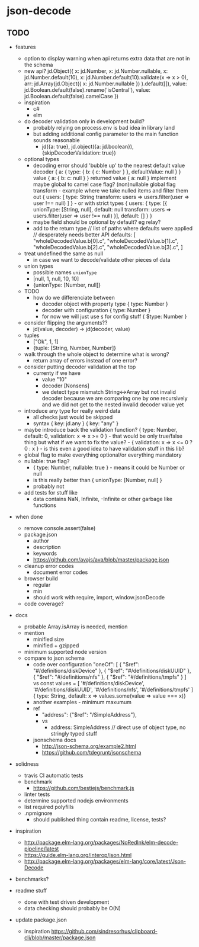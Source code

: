 # json-decode

## TODO

- features
    - option to display warning when api returns extra data that are not in the schema
    - new api?
        jd.Object({
            x: jd.Number,
            x: jd.Number.nullable,
            x: jd.Number.default(10),
            x: jd.Number.default(10).validate(x => x > 0),
            arr: jd.Array(jd.Object({
                    x: jd.Number.nullable
                })
            ).default([]),
            value: jd.Boolean.default(false).rename('isCentral'),
            value: jd.Boolean.default(false).camelCase
        })
    - inspiration
        - c#
        - elm
    - do decoder validation only in development build?
        - probably relying on process.env is bad idea in library land
        - but adding additional config parameter to the main function sounds reasonable
            - jd({a: true}, jd.object({a: jd.boolean}), {skipDecoderValidation: true})
    - optional types
        - decoding error should 'bubble up' to the nearest default value
            decoder
                {
                    a: {
                        type: {
                            b: {
                                c: Number
                            }
                        },
                        defaultValue: null
                    }
                }
            value
                { a: { b: c: null } }
            returned value
                { a: null }
        implement
            maybe global to camel case flag?
            (non)nullable global flag
            transform
                - example where we take nulled items and filter them out
                {
                    users: [
                        type: String
                        transform: users => users.filter(user => user !== null)
                    ]
                }
                - or with strict types
                {
                    users: {
                    type: [{
                        unionType: [String, null],
                        default: null
                        transform: users => users.filter(user => user !== null)
                    }],
                    default: []
                }
                }
        - maybe field should be optional by default? eg relay?
        - add to the return type
            // list of paths where defaults were applied
            // desperately needs better API
            defaults: [
                "wholeDecodedValue.b[0].c",
                "wholeDecodedValue.b[1].c",
                "wholeDecodedValue.b[2].c",
                "wholeDecodedValue.b[3].c",
            ]
    - treat undefined the same as null
        - in case we want to decode/validate other pieces of data
    - union types
        - possible names `unionType`
        - [null, 1, null, 10, 10]
        - {unionType: [Number, null]}
    - TODO
        - how do we differenciate between
            - decoder object with property type { type: Number }
            - decoder with configuration { type: Number }
            - for now we will just use `$` for config stuff { $type: Number }
    - consider flipping the arguments??
        - jd(value, decoder) -> jd(decoder, value)
    - tuples
        - ["Ok", 1, 1]
        - {tuple: [String, Number, Number]}
    - walk through the whole object to determine what is wrong?
        - return array of errors instead of one error?
    - consider putting decoder validation at the top
        - currenty if we have
            - value "10"
            - decoder [Nonsens]
            - we detect type mismatch String<->Array but not invalid decoder because we are comparing one by one recursively and we did not get to the nested invalid decoder value yet
    - introduce any type for really weird data
        - all checks just would be skipped
        - syntax
            { key: jd.any }
            { key: "any" }
    - maybe introduce back the validation function?
        { type: Number, default: 0, validation: x => x >= 0 }
            - that would be only true/false thing but what if we want to fix the value?
                - { validation: x => x <= 0 ? 0 : x }
            - is this even a good idea to have validation stuff in this lib?
    - global flag to make everything optional/or everything mandatory
    - nullable: true flag?
        - { type: Number, nullable: true } - means it could be Number or null
        - is this really better than { unionType: [Number, null] }
        - probably not
    - add tests for stuff like
        - data contains NaN, Infinite, -Infinite or other garbage like functions

- when done
    - remove console.assert(false)
    - package.json
        - author
        - description
        - keywords
        - https://github.com/avajs/ava/blob/master/package.json
    - cleanup error codes
        - document error codes
    - browser build
        - regular
        - min
        - should work with require, import, window.jsonDecode
    - code coverage?

- docs
    - probable Array.isArray is needed, mention
    - mention
        - minified size
        - minified + gzipped
    - minimum supported node version
    - compare to json schema
        - code over configuration
             "oneOf": [
                { "$ref": "#/definitions/diskDevice" },
                { "$ref": "#/definitions/diskUUID" },
                { "$ref": "#/definitions/nfs" },
                { "$ref": "#/definitions/tmpfs" }
            ]
            vs
            const values = [
                '#/definitions/diskDevice',
                '#/definitions/diskUUID',
                '#/definitions/nfs',
                '#/definitions/tmpfs'
            ]
            { type: String, default: x => values.some(value => value === x)}
        - another examples - minimum maxumum
        - ref
            - "address": {"$ref": "/SimpleAddress"},
            - vs
                - address: SimpleAddress // direct use of object type, no stringly typed stuff
        - jsonschema docs
            - http://json-schema.org/example2.html
            - https://github.com/tdegrunt/jsonschema
- solidness
    - travis CI automatic tests
    - benchmark
        - https://github.com/bestiejs/benchmark.js
    - linter tests
    - determine supported nodejs environments
    - list required polyfills
    - .npmignore
        - should published thing contain readme, license, tests?

- inspiration
    - http://package.elm-lang.org/packages/NoRedInk/elm-decode-pipeline/latest
    - https://guide.elm-lang.org/interop/json.html
    - http://package.elm-lang.org/packages/elm-lang/core/latest/Json-Decode

- benchmarks?
- readme stuff
    - done with test driven development
    - data checking should probably be O(N)

- update package.json
    - inspiration https://github.com/sindresorhus/clipboard-cli/blob/master/package.json
